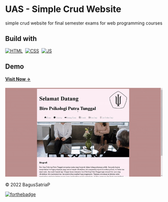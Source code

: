 
# UAS - Simple Crud Website
simple crud website for final semester exams for web programming courses

## Build with

[![HTML](https://img.shields.io/badge/html5%20-%23E34F26.svg?&style=for-the-badge&logo=html5&logoColor=white)](https://en.wikipedia.org/wiki/HTML)&nbsp;
[![CSS](https://img.shields.io/badge/css3%20-%231572B6.svg?&style=for-the-badge&logo=css3&logoColor=white)](https://en.wikipedia.org/wiki/CSS)&nbsp;
[![JS](https://img.shields.io/badge/javascript%20-%23323330.svg?&style=for-the-badge&logo=javascript&logoColor=%23F7DF1E)](https://en.wikipedia.org/wiki/JavaScript)&nbsp;


## Demo
<a href="https://bagussp99.github.io/uasweb/" target="_blank">**Visit Now** ✈️</a>

![website screenshot](demo.gif)

© 2022 BagusSatriaP

[![forthebadge](https://forthebadge.com/images/badges/built-with-love.svg)](https://bagussp.my.id)
